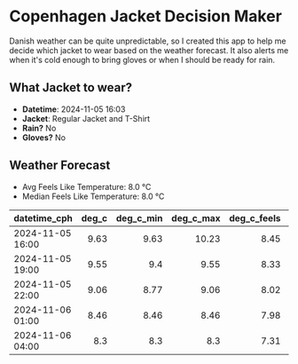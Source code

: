 
# Copenhagen Jacket Decision Maker

Danish weather can be quite unpredictable, so I created this app to help me decide which jacket to wear based on the weather forecast. 
It also alerts me when it's cold enough to bring gloves or when I should be ready for rain.

## What Jacket to wear?

- **Datetime**: 2024-11-05 16:03
- **Jacket**: Regular Jacket and T-Shirt
- **Rain?** No
- **Gloves?** No

## Weather Forecast
- Avg Feels Like Temperature: 8.0 °C
- Median Feels Like Temperature: 8.0 °C

| datetime_cph     |   deg_c |   deg_c_min |   deg_c_max |   deg_c_feels | weather   | wind   | rain   |
|:-----------------|--------:|------------:|------------:|--------------:|:----------|:-------|:-------|
| 2024-11-05 16:00 |    9.63 |        9.63 |       10.23 |          8.45 | Clouds    | Low    | None   |
| 2024-11-05 19:00 |    9.55 |        9.4  |        9.55 |          8.33 | Clouds    | Low    | None   |
| 2024-11-05 22:00 |    9.06 |        8.77 |        9.06 |          8.02 | Clouds    | Low    | None   |
| 2024-11-06 01:00 |    8.46 |        8.46 |        8.46 |          7.98 | Clouds    | Low    | None   |
| 2024-11-06 04:00 |    8.3  |        8.3  |        8.3  |          7.31 | Clouds    | Low    | None   |
        